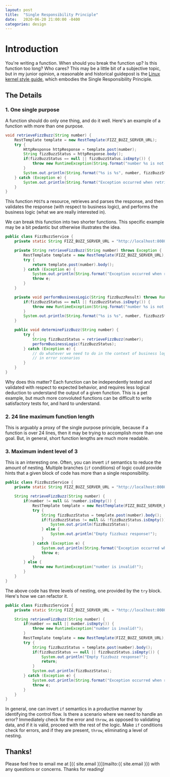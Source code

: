 ```yaml
---
layout: post
title:  "Single Responsibility Principle"
date:   2020-06-20 21:00:00 -0400
categories: design
---
```


# Introduction
You're writing a function. When should you break the function up?
Is this function too long? Who cares? This may be a little bit of a subjective
topic, but in my junior opinion, a reasonable and historical guidepost
is the [Linux kernel style guide](https://www.kernel.org/doc/html/v4.10/process/coding-style.html#functions),
which embodies the Single Responsibility Principle.

## The Details
### 1. One single purpose
A function should do only one thing, and do it well. Here's an example of
a function with more than one purpose.
```java
void retrieveFizzBuzz(String number) {
    RestTemplate template = new RestTemplate(FIZZ_BUZZ_SERVER_URL);
    try {
        HttpResponse httpResponse = template.post(number);
        String fizzBuzzStatus = httpResponse.body();
        if(fizzBuzzStatus == null || fizzBuzzStatus.isEmpty()) {
            throw new RuntimeException(String.format("number %s is not fizzbuzz!!", number));
        }
        System.out.println(String.format("%s is %s", number, fizzBuzzStatus));
    } catch (Exception e) {
        System.out.println(String.format("Exception occurred when retrieveFizzBuzz: %s", e.getMessage(), e);
    }
}
```
This function `POST`s a resource, retrieves and parses the response, and then
validates the response (with respect to business logic), and performs
the business logic (what we are really interested in).

We can break this function into two shorter functions. This specific
example may be a bit pedantic but otherwise illustrates the idea.

```java
public class FizzBuzzService {
    private static String FIZZ_BUZZ_SERVER_URL = "http://localhost:8080/fizzbuzz";

    private String retrieveFizzBuzz(String number) throws Exception {
        RestTemplate template = new RestTemplate(FIZZ_BUZZ_SERVER_URL);
        try {
            return template.post(number).body();
        } catch (Exception e) {
            System.out.println(String.format("Exception occurred when retrieveFizzBuzz: %s", e.getMessage(), e);
            throw e;
        }
    }

    private void performBusinessLogic(String fizzBuzzResult) throws RuntimeException {
        if(fizzBuzzStatus == null || fizzBuzzStatus.isEmpty()) {
            throw new RuntimeException(String.format("number %s is not fizzbuzz!!", number));
        }
        System.out.println(String.format("%s is %s", number, fizzBuzzStatus));
    }

    public void determineFizzBuzz(String number) {
        try {
            String fizzBuzzStatus = retrieveFizzBuzz(number);
            performBusinessLogic(fizzBuzzStatus);    
        } catch (Exception e) {
            // do whatever we need to do in the context of business logic
            // in error scenarios
        }
    }
}
```

Why does this matter? Each function can be independently tested and validated
with respect to expected behavior, and requires less logical deduction
to understand the output of a given function. This is a pet example,
but much more convoluted functions can be difficult to write
satisfactory tests for, and hard to understand.


### 2. 24 line maximum function length
This is arguably a proxy of the single purpose principle, because
if a function is over 24 lines, then it may be trying to accomplish more
than one goal. But, in general, short function lengths are much more readable.

### 3. Maximum indent level of 3
This is an interesting one. Often, you can invert `if` semantics to reduce
the amount of nesting. Multiple branches (`if` conditions) of logic
could provide hints that a given block of code has more than a single responsibility.

```java
public class FizzBuzzService {
    private static String FIZZ_BUZZ_SERVER_URL = "http://localhost:8080/fizzbuzz";

    String retrieveFizzBuzz(String number) {
        if(number != null && !number.isEmpty()) {
            RestTemplate template = new RestTemplate(FIZZ_BUZZ_SERVER_URL);
            try {
                String fizzBuzzStatus = template.post(number).body();
                if(fizzBuzzStatus != null && !fizzBuzzStatus.isEmpty()) {
                    System.out.println(fizzBuzzStatus);
                } else {
                    System.out.println("Empty fizzbuzz response!");
                }
            } catch (Exception e) {
                System.out.println(String.format("Exception occurred when retrieveFizzBuzz: %s", e.getMessage(), e);
                throw e;
            }
        } else {
            throw new RuntimeException("number is invalid!");
        }
    }
}
```
The above code has three levels of nesting, one provided by the `try` block.
Here's how we can refactor it.
```java
public class FizzBuzzService {
    private static String FIZZ_BUZZ_SERVER_URL = "http://localhost:8080/fizzbuzz";

    String retrieveFizzBuzz(String number) {
        if(number == null || number.isEmpty()) {
            throw new RuntimeException("number is invalid!");
        }
        RestTemplate template = new RestTemplate(FIZZ_BUZZ_SERVER_URL);
        try {
            String fizzBuzzStatus = template.post(number).body();
            if(fizzBuzzStatus == null || fizzBuzzStatus.isEmpty()) {
                System.out.println("Empty fizzbuzz response!");
                return;
            }
            System.out.println(fizzBuzzStatus);
        } catch (Exception e) {
            System.out.println(String.format("Exception occurred when retrieveFizzBuzz: %s", e.getMessage(), e);
            throw e;
        }
    }
}
```
In general, one can invert `if` semantics in a productive manner
by identifying the control flow. Is there a scenario where we need 
to handle an error? Immediately check for the error and `throw`, as opposed
to validating data, and if it is valid, proceed with the rest of the logic.
Make `if` conditions check for errors, and if they are present, `throw`,
eliminating a level of nesting.


## Thanks!
Please feel free to email me at [{{ site.email }}](mailto:{{ site.email }})
with any questions or concerns. 
Thanks for reading!
